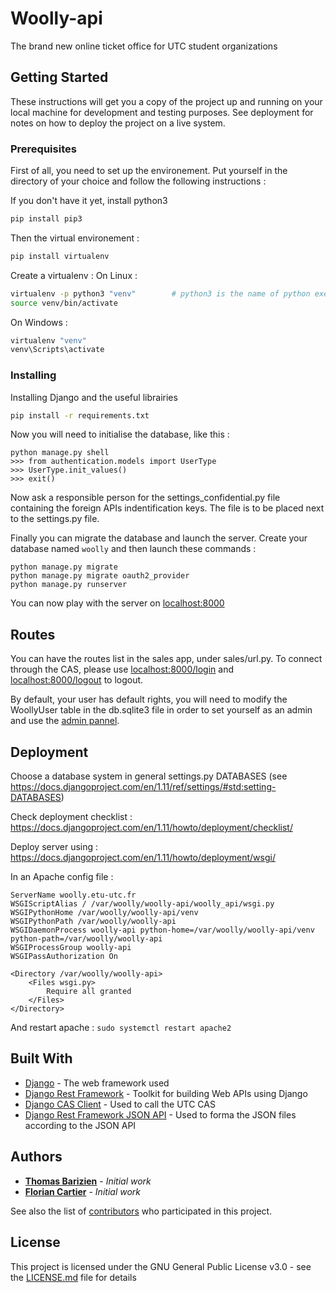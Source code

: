# Woolly-api

The brand new online ticket office for UTC student organizations

## Getting Started

These instructions will get you a copy of the project up and running on your local machine for development and testing purposes. See deployment for notes on how to deploy the project on a live system.

### Prerequisites

First of all, you need to set up the environement. Put yourself in the directory of your choice and follow the following instructions : 

If you don't have it yet, install python3
```sh
pip install pip3
```
Then the virtual environement :
```sh
pip install virtualenv
```

Create a virtualenv :
On Linux :
```sh
virtualenv -p python3 "venv"        # python3 is the name of python executable
source venv/bin/activate
```
On Windows :
```sh
virtualenv "venv"
venv\Scripts\activate
```


### Installing

Installing Django and the useful librairies
```sh
pip install -r requirements.txt
```

Now you will need to initialise the database, like this :

```
python manage.py shell
>>> from authentication.models import UserType
>>> UserType.init_values()
>>> exit()
```

Now ask a responsible person for the settings_confidential.py file containing the foreign APIs indentification keys. The
file is to be placed next to the settings.py file.

Finally you can migrate the database and launch the server.
Create your database named `woolly` and then launch these commands :

<!-- python manage.py makemigrations -->
```
python manage.py migrate
python manage.py migrate oauth2_provider
python manage.py runserver
```

You can now play with the server on [localhost:8000](http://localhost:8000)

## Routes

You can have the routes list in the sales app, under sales/url.py.
To connect through the CAS, please use [localhost:8000/login](http://localhost:8000/login) and [localhost:8000/logout](http://localhost:8000/logout) to logout.

By default, your user has default rights, you will need to modify the WoollyUser table in the db.sqlite3 file in order to set yourself as an admin and use the [admin pannel](http://localhost:8000/admin).


## Deployment

Choose a database system in general settings.py DATABASES (see https://docs.djangoproject.com/en/1.11/ref/settings/#std:setting-DATABASES)

Check deployment checklist : https://docs.djangoproject.com/en/1.11/howto/deployment/checklist/

Deploy server using : https://docs.djangoproject.com/en/1.11/howto/deployment/wsgi/

In an Apache config file :
```
ServerName woolly.etu-utc.fr
WSGIScriptAlias / /var/woolly/woolly-api/woolly_api/wsgi.py
WSGIPythonHome /var/woolly/woolly-api/venv 
WSGIPythonPath /var/woolly/woolly-api
WSGIDaemonProcess woolly-api python-home=/var/woolly/woolly-api/venv python-path=/var/woolly/woolly-api 
WSGIProcessGroup woolly-api
WSGIPassAuthorization On

<Directory /var/woolly/woolly-api>
    <Files wsgi.py>
        Require all granted
    </Files>
</Directory>
```
And restart apache : `sudo systemctl restart apache2`


## Built With

* [Django](https://www.djangoproject.com) - The web framework used
* [Django Rest Framework](http://www.django-rest-framework.org) - Toolkit for building Web APIs using Django
* [Django CAS Client](https://pypi.python.org/pypi/django-cas-client/) - Used to call the UTC CAS
* [Django Rest Framework JSON API](https://github.com/django-json-api/django-rest-framework-json-api) - Used to forma the JSON files according to the JSON API


## Authors

* **[Thomas Barizien](https://github.com/tbarizien)** - *Initial work*
* **[Florian Cartier](https://github.com/FCartier)** - *Initial work*

See also the list of [contributors](https://github.com/simde-utc/woolly-api/graphs/contributors) who participated in this project.

## License

This project is licensed under the GNU General Public License v3.0 - see the [LICENSE.md](LICENSE.md) file for details


